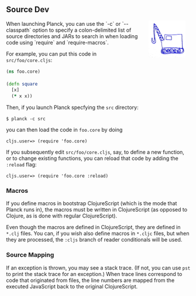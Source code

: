 ## Source Dev

<img width="100" align="right" style="margin: 0ex 1em" src="img/source-dev.jpg">
When launching Planck, you can use the `-c` or `-​-​classpath` option to specify a colon-delimited list of source directories and JARs to search in when loading code using `require` and `require-macros`.

For example, you can put this code in `src/foo/core.cljs`:

```clojure
(ns foo.core)

(defn square
  [x]
  (* x x))
```

Then, if you launch Planck specfying the `src` directory:

```
$ planck -c src
```

you can then load the code in `foo.core` by doing

```
cljs.user=> (require 'foo.core)
```

If you subsequently edit `src/foo/core.cljs`, say, to define a new function, or to change existing functions, you can reload that code by adding the `:reload` flag:

```
cljs.user=> (require 'foo.core :reload)
```

### Macros

If you define macros in bootstrap ClojureScript (which is the mode that Planck runs in), the macros must be written in ClojureScript (as opposed to Clojure, as is done with regular ClojureScript).

Even though the macros are defined in ClojureScript, they are defined in `*.clj` files. You can, if you wish also define macros in `*.cljc` files, but when they are processed, the `:cljs` branch of reader conditionals will be used.

### Source Mapping

If an exception is thrown, you may see a stack trace. (If not, you can use `pst` to print the stack trace for an exception.) When trace lines correspond to code that originated from files, the line numbers are mapped from the executed JavaScript back to the original ClojureScript. 